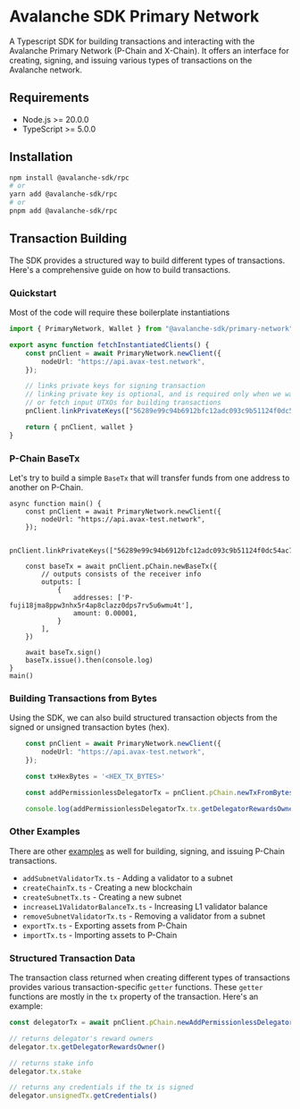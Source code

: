 # Avalanche SDK Primary Network

A Typescript SDK for building transactions and interacting with the Avalanche Primary Network (P-Chain and X-Chain). It offers an interface for creating, signing, and issuing various types of transactions on the Avalanche network.

## Requirements

- Node.js >= 20.0.0
- TypeScript >= 5.0.0

## Installation

```bash
npm install @avalanche-sdk/rpc
# or
yarn add @avalanche-sdk/rpc
# or
pnpm add @avalanche-sdk/rpc
```

## Transaction Building

The SDK provides a structured way to build different types of transactions. Here's a comprehensive guide on how to build transactions.

### Quickstart

Most of the code will require these boilerplate instantiations

```typescript
import { PrimaryNetwork, Wallet } from "@avalanche-sdk/primary-network";

export async function fetchInstantiatedClients() {
    const pnClient = await PrimaryNetwork.newClient({
        nodeUrl: "https://api.avax-test.network",
    });

    // links private keys for signing transaction
    // linking private key is optional, and is required only when we want to sign transactions,
    // or fetch input UTXOs for building transactions
    pnClient.linkPrivateKeys(["56289e99c94b6912bfc12adc093c9b51124f0dc54ac7a766b2bc5ccf558d8027"]) // this is a common ewoq address used for testing

    return { pnClient, wallet }
}
```

### P-Chain BaseTx

Let's try to build a simple `BaseTx` that will transfer funds from one address to another on P-Chain.

```
async function main() {
    const pnClient = await PrimaryNetwork.newClient({
        nodeUrl: "https://api.avax-test.network",
    });

    pnClient.linkPrivateKeys(["56289e99c94b6912bfc12adc093c9b51124f0dc54ac7a766b2bc5ccf558d8027"]) 

    const baseTx = await pnClient.pChain.newBaseTx({
        // outputs consists of the receiver info
        outputs: [
            {
                addresses: ['P-fuji18jma8ppw3nhx5r4ap8clazz0dps7rv5u6wmu4t'],
                amount: 0.00001,
            }
        ],
    })

    await baseTx.sign()
    baseTx.issue().then(console.log)
}
main()
```

### Building Transactions from Bytes

Using the SDK, we can also build structured transaction objects from the signed or unsigned transaction bytes (hex).

```typescript
    const pnClient = await PrimaryNetwork.newClient({
        nodeUrl: "https://api.avax-test.network",
    });

    const txHexBytes = '<HEX_TX_BYTES>'

    const addPermissionlessDelegatorTx = pnClient.pChain.newTxFromBytes(txHexBytes, txTypes.pChain.AddPermissionlessDelegatorTx)

    console.log(addPermissionlessDelegatorTx.tx.getDelegatorRewardsOwner())
```

### Other Examples

There are other [examples](https://github.com/ava-labs/avalanche-sdk-typescript/tree/main/primary-network/examples) as well for building, signing, and issuing P-Chain transactions.

- `addSubnetValidatorTx.ts` - Adding a validator to a subnet
- `createChainTx.ts` - Creating a new blockchain
- `createSubnetTx.ts` - Creating a new subnet
- `increaseL1ValidatorBalanceTx.ts` - Increasing L1 validator balance
- `removeSubnetValidatorTx.ts` - Removing a validator from a subnet
- `exportTx.ts` - Exporting assets from P-Chain
- `importTx.ts` - Importing assets to P-Chain

### Structured Transaction Data

The transaction class returned when creating different types of transactions provides various transaction-specific `getter` functions.
These `getter` functions are mostly in the `tx` property of the transaction. Here's an example:

```typescript
const delegatorTx = await pnClient.pChain.newAddPermissionlessDelegatorTx(params)

// returns delegator's reward owners
delegator.tx.getDelegatorRewardsOwner()

// returns stake info
delegator.tx.stake

// returns any credentials if the tx is signed
delegator.unsignedTx.getCredentials()
```
